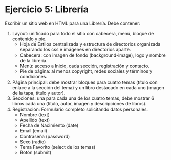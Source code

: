 # Ejercicio 5: Librería
Escribir un sitio web en HTML para una Librería. Debe contener:
1. Layout: unificado para todo el sitio con cabecera, menú, bloque de contenido y pie. 
   - Hoja de Estilos centralizada y estructura de directorios organizada separando los css e imágenes en directorios aparte.
   - Cabecera: con imagen de fondo (background-image), logo y nombre de la librería.
   - Menú: acceso a Inicio, cada sección, registración y contacto.
   - Pie de página: al menos copyright, redes sociales y términos y condiciones.
2. Página principal: debe mostrar bloques para cuatro temas (título con enlace a la sección del tema) y un libro destacado en cada uno (imagen de la tapa, título y autor).
3. Secciones: una para cada una de los cuatro temas, debe mostrar 6 libros cada una (título, autor, imagen y descripciones de libros). 
4. Registración: Formulario completo solicitando datos personales.
   - Nombre (text)
   - Apellido (text)
   - Fecha de Nacimiento (date)
   - Email (email)
   - Contraseña (password)
   - Sexo (radio)
   - Tema Favorito (select de los temas)
   - Botón (submit)

